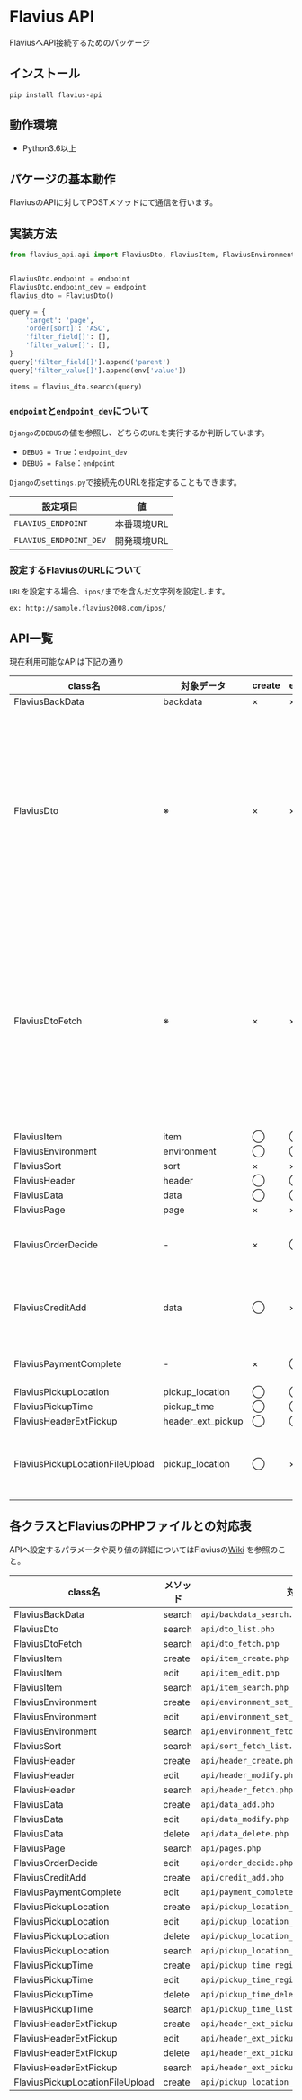 # Flavius API
FlaviusへAPI接続するためのパッケージ

## インストール
```shell
pip install flavius-api
```

## 動作環境
* Python3.6以上

## パケージの基本動作
FlaviusのAPIに対してPOSTメソッドにて通信を行います。

## 実装方法

```python
from flavius_api.api import FlaviusDto, FlaviusItem, FlaviusEnvironment, FlaviusPage


FlaviusDto.endpoint = endpoint
FlaviusDto.endpoint_dev = endpoint
flavius_dto = FlaviusDto()

query = {
    'target': 'page',
    'order[sort]': 'ASC',
    'filter_field[]': [],
    'filter_value[]': [],
}
query['filter_field[]'].append('parent')
query['filter_value[]'].append(env['value'])

items = flavius_dto.search(query)
```

### ```endpoint```と```endpoint_dev```について
```Django```の```DEBUG```の値を参照し、どちらの```URL```を実行するか判断しています。

* ```DEBUG = True```：```endpoint_dev```
* ```DEBUG = False```：```endpoint```

```Django```の```settings.py```で接続先のURLを指定することもできます。

| 設定項目 | 値 |
| -------- | ---- |
| ```FLAVIUS_ENDPOINT``` | 本番環境URL |
| ```FLAVIUS_ENDPOINT_DEV``` | 開発環境URL |

### 設定するFlaviusのURLについて
```URL```を設定する場合、```ipos/```までを含んだ文字列を設定します。

```ex: http://sample.flavius2008.com/ipos/```

## API一覧
現在利用可能なAPIは下記の通り

| class名 | 対象データ | create | edit | delete | search | 備考 |
| ------- | -------- | ------ | ---- | ------ | ------ | ---- |
| FlaviusBackData | backdata | × | × | × | ◯ |  |
| FlaviusDto | ※ | × | × | × | ◯ | パラメータにテーブル名を設定することで<br />Flaviusの任意のテーブルからデータを取得できます。 |
| FlaviusDtoFetch | ※ | × | × | × | ◯ | パラメータにテーブル名を設定することで<br />Flaviusの任意のテーブルからデータを```1件```取得できます。 |
| FlaviusItem | item | ◯ | ◯ | × | ◯ |  |
| FlaviusEnvironment | environment | ◯ | ◯ | × | ◯ |  |
| FlaviusSort | sort | × | × | × | ◯ |  |
| FlaviusHeader | header | ◯ | ◯ | × | ◯ |  |
| FlaviusData | data | ◯ | ◯ | ◯ | × |  |
| FlaviusPage | page | × | × | × | ◯ |  |
| FlaviusOrderDecide | - | × | ◯ | × | × | オーダー送信用のAPI |
| FlaviusCreditAdd | data | ◯ | × | × | × | クレジット支払用の明細追加API |
| FlaviusPaymentComplete | - | × | ◯ | × | × | 売上伝票完了API |
| FlaviusPickupLocation | pickup_location | ◯ | ◯ | ◯ | ◯ |  |
| FlaviusPickupTime | pickup_time | ◯ | ◯ | ◯ | ◯ |  |
| FlaviusHeaderExtPickup| header_ext_pickup | ◯ | ◯ | ◯ | ◯ |  |
| FlaviusPickupLocationFileUpload | pickup_location | ◯ | × | × | × | 画像ファイルアップロード用API |

## 各クラスとFlaviusのPHPファイルとの対応表

APIへ設定するパラメータや戻り値の詳細についてはFlaviusの[Wiki](https://github.com/gnsjapan/ipos/wiki) を参照のこと。

| class名 | メソッド | 対応URL |
| ------- | ------- | ------ |
| FlaviusBackData | search | ```api/backdata_search.php``` |
| FlaviusDto | search | ```api/dto_list.php``` |
| FlaviusDtoFetch | search | ```api/dto_fetch.php``` |
| FlaviusItem | create | ```api/item_create.php``` |
| FlaviusItem | edit | ```api/item_edit.php``` |
| FlaviusItem | search | ```api/item_search.php``` |
| FlaviusEnvironment | create | ```api/environment_set_value.php``` |
| FlaviusEnvironment | edit | ```api/environment_set_value.php``` |
| FlaviusEnvironment | search | ```api/environment_fetch.php``` |
| FlaviusSort | search | ```api/sort_fetch_list.php``` |
| FlaviusHeader | create | ```api/header_create.php``` |
| FlaviusHeader | edit | ```api/header_modify.php``` |
| FlaviusHeader | search | ```api/header_fetch.php``` |
| FlaviusData | create | ```api/data_add.php``` |
| FlaviusData | edit | ```api/data_modify.php``` |
| FlaviusData | delete | ```api/data_delete.php``` |
| FlaviusPage | search | ```api/pages.php``` |
| FlaviusOrderDecide | edit | ```api/order_decide.php``` |
| FlaviusCreditAdd | create | ```api/credit_add.php``` |
| FlaviusPaymentComplete | edit | ```api/payment_complete.php``` |
| FlaviusPickupLocation | create | ```api/pickup_location_regist.php``` |
| FlaviusPickupLocation | edit | ```api/pickup_location_regist.php``` |
| FlaviusPickupLocation | delete | ```api/pickup_location_delete.php``` |
| FlaviusPickupLocation | search | ```api/pickup_location_list.php``` |
| FlaviusPickupTime | create | ```api/pickup_time_regist.php``` |
| FlaviusPickupTime | edit | ```api/pickup_time_regist.php``` |
| FlaviusPickupTime | delete | ```api/pickup_time_delete.php``` |
| FlaviusPickupTime | search | ```api/pickup_time_list.php``` |
| FlaviusHeaderExtPickup | create | ```api/header_ext_pickup_regist.php``` |
| FlaviusHeaderExtPickup | edit | ```api/header_ext_pickup_regist.php``` |
| FlaviusHeaderExtPickup | delete | ```api/header_ext_pickup_delete.php``` |
| FlaviusHeaderExtPickup | search | ```api/header_ext_pickup_list.php``` |
| FlaviusPickupLocationFileUpload | create | ```api/pickup_location_upload_location_image.php``` |
